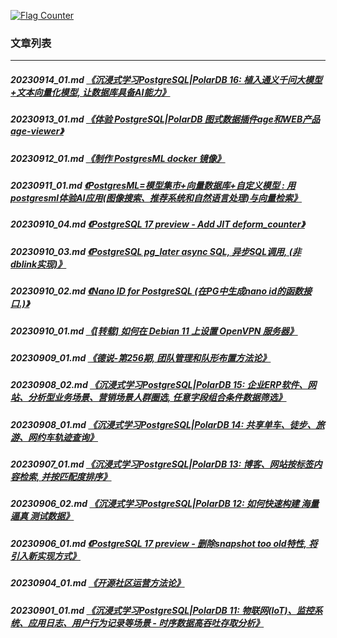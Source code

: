 <a rel="nofollow" href="http://info.flagcounter.com/h9V1"  ><img src="http://s03.flagcounter.com/count/h9V1/bg_FFFFFF/txt_000000/border_CCCCCC/columns_2/maxflags_12/viewers_0/labels_0/pageviews_0/flags_0/"  alt="Flag Counter"  border="0"  ></a>  
  
### 文章列表  
----  
##### 20230914_01.md   [《沉浸式学习PostgreSQL|PolarDB 16: 植入通义千问大模型+文本向量化模型, 让数据库具备AI能力》](20230914_01.md)  
##### 20230913_01.md   [《体验 PostgreSQL|PolarDB 图式数据插件age和WEB产品age-viewer》](20230913_01.md)  
##### 20230912_01.md   [《制作 PostgresML docker 镜像》](20230912_01.md)  
##### 20230911_01.md   [《PostgresML=模型集市+向量数据库+自定义模型 : 用postgresml体验AI应用(图像搜索、推荐系统和自然语言处理)与向量检索》](20230911_01.md)  
##### 20230910_04.md   [《PostgreSQL 17 preview - Add JIT deform_counter》](20230910_04.md)  
##### 20230910_03.md   [《PostgreSQL pg_later async SQL, 异步SQL调用, (非dblink实现)》](20230910_03.md)  
##### 20230910_02.md   [《Nano ID for PostgreSQL (在PG中生成nano id的函数接口.)》](20230910_02.md)  
##### 20230910_01.md   [《[转载] 如何在 Debian 11 上设置 OpenVPN 服务器》](20230910_01.md)  
##### 20230909_01.md   [《德说-第256期, 团队管理和队形布置方法论》](20230909_01.md)  
##### 20230908_02.md   [《沉浸式学习PostgreSQL|PolarDB 15: 企业ERP软件、网站、分析型业务场景、营销场景人群圈选, 任意字段组合条件数据筛选》](20230908_02.md)  
##### 20230908_01.md   [《沉浸式学习PostgreSQL|PolarDB 14: 共享单车、徒步、旅游、网约车轨迹查询》](20230908_01.md)  
##### 20230907_01.md   [《沉浸式学习PostgreSQL|PolarDB 13: 博客、网站按标签内容检索, 并按匹配度排序》](20230907_01.md)  
##### 20230906_02.md   [《沉浸式学习PostgreSQL|PolarDB 12: 如何快速构建 海量 逼真 测试数据》](20230906_02.md)  
##### 20230906_01.md   [《PostgreSQL 17 preview - 删除snapshot too old特性, 将引入新实现方式》](20230906_01.md)  
##### 20230904_01.md   [《开源社区运营方法论》](20230904_01.md)  
##### 20230901_01.md   [《沉浸式学习PostgreSQL|PolarDB 11: 物联网(IoT)、监控系统、应用日志、用户行为记录等场景 - 时序数据高吞吐存取分析》](20230901_01.md)  
